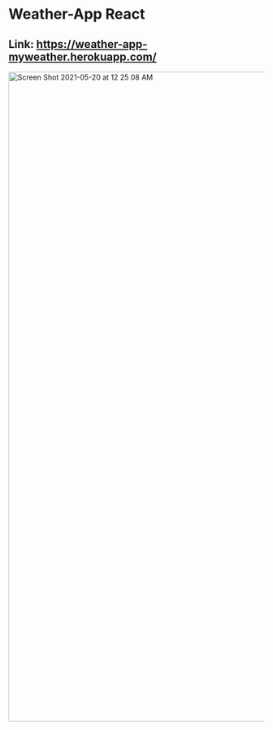 # Weather-App React

## Link:  https://weather-app-myweather.herokuapp.com/

<img width="1280" alt="Screen Shot 2021-05-20 at 12 25 08 AM" src="https://user-images.githubusercontent.com/66522023/118886585-d7b4fa80-b901-11eb-96e4-aeea4de970ff.png">
